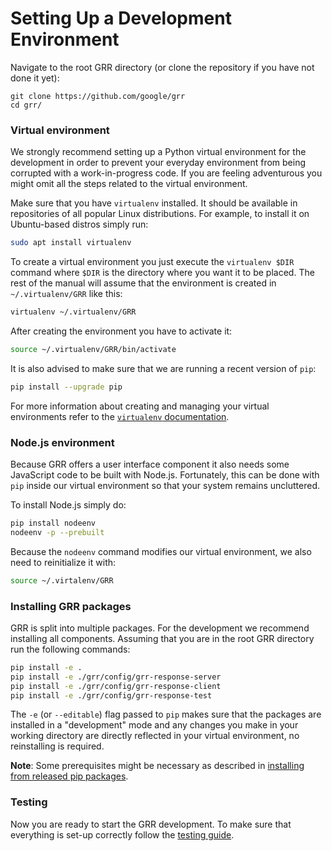 # Setting Up a Development Environment

Navigate to the root GRR directory (or clone the repository if you have not done
it yet):

```docker
git clone https://github.com/google/grr
cd grr/
```

### Virtual environment

We strongly recommend setting up a Python virtual environment for the
development in order to prevent your everyday environment from being corrupted
with a work-in-progress code. If you are feeling adventurous you might omit all
the steps related to the virtual environment.

Make sure that you have `virtualenv` installed. It should be available in
repositories of all popular Linux distributions. For example, to install it on
Ubuntu-based distros simply run:

```bash
sudo apt install virtualenv
```

To create a virtual environment you just execute the `virtualenv $DIR` command
where `$DIR` is the directory where you want it to be placed. The rest of the
manual will assume that the environment is created in `~/.virtualenv/GRR` like
this:

```bash
virtualenv ~/.virtualenv/GRR
```

After creating the environment you have to activate it:

```bash
source ~/.virtualenv/GRR/bin/activate
```

It is also advised to make sure that we are running a recent version of `pip`:

```bash
pip install --upgrade pip
```

For more information about creating and managing your virtual environments
refer to the [`virtualenv` documentation](https://virtualenv.pypa.io).

### Node.js environment

Because GRR offers a user interface component it also needs some JavaScript code
to be built with Node.js. Fortunately, this can be done with `pip` inside our
virtual environment so that your system remains uncluttered.

To install Node.js simply do:

```bash
pip install nodeenv
nodeenv -p --prebuilt
```

Because the `nodeenv` command modifies our virtual environment, we also need to
reinitialize it with:

```bash
source ~/.virtalenv/GRR
```

### Installing GRR packages

GRR is split into multiple packages. For the development we recommend installing
all components. Assuming that you are in the root GRR directory run the
following commands:

```bash
pip install -e .
pip install -e ./grr/config/grr-response-server
pip install -e ./grr/config/grr-response-client
pip install -e ./grr/config/grr-response-test
```

The `-e` (or `--editable`) flag passed to `pip` makes sure that the packages
are installed in a "development" mode and any changes you make in your working
directory are directly reflected in your virtual environment, no reinstalling
is required.

**Note**: Some prerequisites might be necessary as described in
[installing from released pip packages](../installing-grr-server/from-released-pip/).

### Testing

Now you are ready to start the GRR development. To make sure that everything is
set-up correctly follow the [testing guide](`running-tests.md`).
